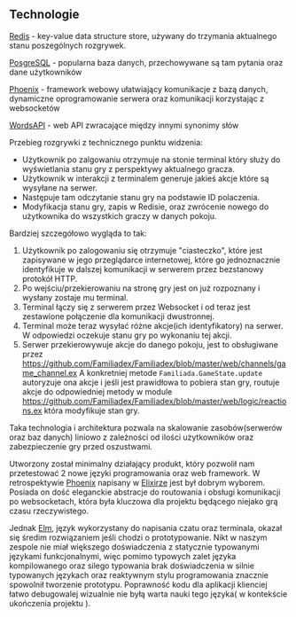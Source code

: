 ## Technologie

[Redis](http://redis.io/) - key-value data structure store, używany do trzymania aktualnego stanu poszególnych rozgrywek.

[PosgreSQL](http://www.postgresql.org/) - popularna baza danych, przechowywane są tam pytania oraz dane użytkowników

[Phoenix](http://www.phoenixframework.org/) - framework webowy ułatwiający komunikacje z bazą danych, dynamiczne oprogramowanie serwera oraz komunikacji korzystając z websocketów

[WordsAPI](https://www.wordsapi.com/) - web API zwracające między innymi synonimy słów

Przebieg rozgrywki z technicznego punktu widzenia:
 * Użytkownik po zalgowaniu otrzymuje na stonie terminal który służy do wyświetlania stanu gry z perspektywy aktualnego gracza.
 * Użytkownik w interakcji z terminalem generuje jakieś akcje które są wysyłane na serwer.
 * Następuje tam odczytanie stanu gry na podstawie ID polaczenia. 
 * Modyfikacja stanu gry, zapis w Redisie, oraz zwrócenie nowego do użytkownika do wszystkich graczy w danych pokoju.
 
Bardziej szczegółowo wygląda to tak:

  1. Użytkownik po zalogowaniu się otrzymuje "ciasteczko", które jest zapisywane w jego przeglądarce internetowej, które go jednoznacznie identyfikuje w dalszej komunikacji w serwerem przez bezstanowy protokół HTTP.
  2. Po wejściu/przekierowaniu na stronę gry jest on już rozpoznany i wysłany zostaje mu terminal.
  3. Terminal łączy się z serwerem przez Websocket i od teraz jest zestawione połączenie dla  komunikacji dwustronnej. 
  4. Terminal może teraz wysyłać różne akcje(ich identyfikatory) na serwer. W odpowiedzi oczekuje stanu gry po wykonaniu tej akcji.
  5. Serwer przekierowywuje akcje do danego pokoju, jest to obsługiwane przez https://github.com/Familiadex/Familiadex/blob/master/web/channels/game_channel.ex
A konkretniej metode `Familiada.GameState.update` autoryzuje ona akcje i jeśli jest prawidłowa to pobiera stan gry, routuje akcje do odpowiedniej metody w module https://github.com/Familiadex/Familiadex/blob/master/web/logic/reactions.ex która modyfikuje stan gry.

Taka technologia i architektura pozwala na skalowanie zasobów(serwerów oraz baz danych) liniowo z zależności od ilości użytkowników oraz
zabezpieczenie gry przed oszustwami.

Utworzony został minimalny działający produkt, który pozwolił nam przetestować 2 nowe języki programowania oraz web framework.
W retrospektywie [Phoenix](http://www.phoenixframework.org/) napisany w [Elixirze](http://elixir-lang.org/) jest był dobrym wyborem. Posiada on dość eleganckie abstracje do routowania i obsługi komunikacji po websocketach, która była kluczowa dla projektu będącego niejako grą czasu rzeczywistego.

Jednak [Elm](http://elm-lang.org/), język wykorzystany do napisania czatu oraz terminala, okazał się średim rozwiązaniem jeśli chodzi o prototypowanie.
Nikt w naszym zespole nie miał większego doświadczenia z statycznie typowanymi językami funkcjonalnymi, więc pomimo typowych zalet języka kompilowanego oraz silego typowania brak doświadczenia w silnie typowanych językach oraz reaktywnym stylu programowania znacznie spowolnił tworzenie prototypu.
Poprawność kodu dla aplikacji klienciej łatwo debugowalej wizualnie nie byłą warta nauki tego języka( w kontekście ukończenia projektu ).


